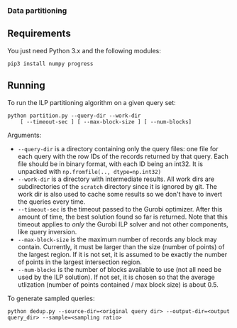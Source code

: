 ### Data partitioning

## Requirements
You just need Python 3.x and the following modules:
```
pip3 install numpy progress
```

## Running

To run the ILP partitioning algorithm on a given query set:
```
python partition.py --query-dir --work-dir
    [ --timeout-sec ] [ --max-block-size ] [ --num-blocks]
```
Arguments:
- `--query-dir` is a directory containing only the query files: one file for each
query with the row IDs of the records returned by that query. Each file should
be in binary format, with each ID being an int32. It is unpacked with
`np.fromfile(.., dtype=np.int32)`
- `--work-dir` is a directory with intermediate results. All work dirs are
  subdirectories of the `scratch` directory since it is ignored by git. The work
dir is also used to cache some results so we don't have to invert the queries
every time.
- `--timeout-sec` is the timeout passed to the Gurobi optimizer. After this
  amount of time, the best solution found so far is returned. Note that this
timeout applies to _only_ the Gurobi ILP solver and not other components, like
query inversion.
- `--max-block-size` is the maximum number of records any block may contain.
  Currently, it must be larger than the size (number of points) of the largest region. If it is not
set, it is assumed to be exactly the number of points in the largest
intersection region.
- `--num-blocks` is the number of blocks available to use (not all need be used
  by the ILP solution). If not set, it is chosen so that the average utlization
(number of points contained / max block size) is about 0.5.

To generate sampled queries:
```
python dedup.py --source-dir=<original query dir> --output-dir=<output
query_dir> --sample=<sampling ratio>
```


